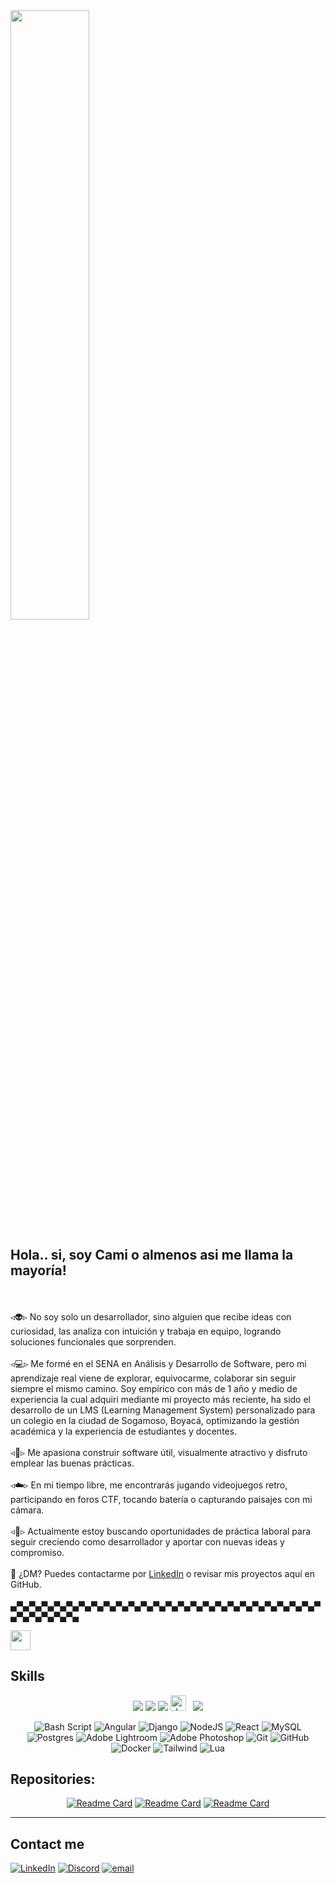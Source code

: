 <img src="https://i.pinimg.com/originals/7d/04/0e/7d040e94931427709008aaeda14db9c8.gif" width ="50%">
<br />
<h2> Hola.. si, soy Cami o almenos asi me llama la mayoría! </h2>


<br><br>◃👽▹ No soy solo un desarrollador, sino alguien que recibe ideas con curiosidad, las analiza con intuición y trabaja en equipo, logrando soluciones funcionales que sorprenden.<br><br>◃💻▹ Me formé en el SENA en Análisis y Desarrollo de Software, pero mi aprendizaje real viene de explorar, equivocarme, colaborar sin seguir siempre el mismo camino. Soy empírico con más de 1 año y medio de experiencia la cual adquiri mediante mi proyecto más reciente, ha sido el desarrollo de un LMS (Learning Management System) personalizado para un colegio en la ciudad de Sogamoso, Boyacá, optimizando la gestión académica y la experiencia de estudiantes y docentes.<br><br>◃💎▹ Me apasiona construir software útil, visualmente atractivo y disfruto emplear las buenas prácticas.<br><br>◃☁️▹ En mi tiempo libre, me encontrarás jugando videojuegos retro, participando en foros CTF, tocando batería o capturando paisajes con mi cámara.<br><br>◃🌲▹ Actualmente estoy buscando oportunidades de práctica laboral para seguir creciendo como desarrollador y aportar con nuevas ideas y compromiso.<br><br>📩 ¿DM? Puedes contactarme por [LinkedIn](https://www.linkedin.com/in/devmecamilo/) o revisar mis proyectos aquí en GitHub.<br><br>▄▀▄▀▄▀▄▀▄▀▄▀▄▀▄▀▄▀▄▀▄▀▄▀▄▀▄▀▄▀▄▀▄▀▄▀▄▀▄▀▄▀▄▀▄▀▄▀▄▀▄▀▄▀▄▀▄▀▄▀▄



<!-- SKILLS -->
 <img src = "https://media2.giphy.com/media/QssGEmpkyEOhBCb7e1/giphy.gif?cid=ecf05e47a0n3gi1bfqntqmob8g9aid1oyj2wr3ds3mg700bl&rid=giphy.gif" width = 32px> <h2> Skills </h2>

<!--START_SECTION:colourise-->
<p align=center>
<img src="https://img.shields.io/badge/python-3670A0?style=for-the-badge&logo=python&logoColor=ffdd54"/>
<img src="https://img.shields.io/badge/-HTML5-007FFF?style=for-the-badge&logo=html5"/>
<img src="https://img.shields.io/badge/-CSS-0000FF?style=for-the-badge&logo=css3"/>
<span><img src="https://img.shields.io/badge/JavaScript-323330?style=for-the-badge&logo=javascript&logoColor=F7DF1E" alt="JavaScript logo" title="JavaScript" height="25" /></span>
&nbsp;
<img src="https://img.shields.io/badge/-Docker-FF0080?style=for-the-badge&logo=docker"/></p>
<!--END_SECTION:colourise-->


<div align="center">

![Bash Script](https://img.shields.io/badge/bash_script-%23121011.svg?style=for-the-badge&logo=gnu-bash&logoColor=white) 
![Angular](https://img.shields.io/badge/angular-%23DD0031.svg?style=for-the-badge&logo=angular&logoColor=white)
![Django](https://img.shields.io/badge/django-%23092E20.svg?style=for-the-badge&logo=django&logoColor=white) 
![NodeJS](https://img.shields.io/badge/node.js-6DA55F?style=for-the-badge&logo=node.js&logoColor=white) 
![React](https://img.shields.io/badge/react-%2320232a.svg?style=for-the-badge&logo=react&logoColor=%2361DAFB)
![MySQL](https://img.shields.io/badge/mysql-4479A1.svg?style=for-the-badge&logo=mysql&logoColor=white) 
![Postgres](https://img.shields.io/badge/postgres-%23316192.svg?style=for-the-badge&logo=postgresql&logoColor=white) 
![Adobe Lightroom](https://img.shields.io/badge/Adobe%20Lightroom-31A8FF.svg?style=for-the-badge&logo=Adobe%20Lightroom&logoColor=white) 
![Adobe Photoshop](https://img.shields.io/badge/adobe%20photoshop-%2331A8FF.svg?style=for-the-badge&logo=adobe%20photoshop&logoColor=white) 
![Git](https://img.shields.io/badge/git-%23F05033.svg?style=for-the-badge&logo=git&logoColor=white) 
![GitHub](https://img.shields.io/badge/github-%23121011.svg?style=for-the-badge&logo=github&logoColor=white) 
![Docker](https://img.shields.io/badge/docker-%230db7ed.svg?style=for-the-badge&logo=docker&logoColor=white) 
![Tailwind](https://img.shields.io/badge/tailwindcss-%2338B2AC.svg?style=for-the-badge&logo=tailwind-css&logoColor=white) 
![Lua](https://img.shields.io/badge/lua-%232C2D72.svg?style=for-the-badge&logo=lua&logoColor=white)

</div>

<h2> Repositories: </h2>

<div >
            <p align="center">
                <a href="https://github.com/lebathang/QuanLiThuVien"><img src="https://github-readme-stats.vercel.app/api/pin/?username=lebathang&show_icons=true&theme=midnight-purple&hide_border=true&amp;repo=QuanLiThuVien" alt="Readme Card"></a>
                <a href="https://github.com/lebathang/Webside-An-Vat"><img src="https://github-readme-stats.vercel.app/api/pin/?username=lebathang&show_icons=true&theme=midnight-purple&hide_border=true&amp;repo=Webside-An-Vat" alt="Readme Card"></a>
                <a href="https://github.com/lebathang/lebathang"><img src="https://github-readme-stats.vercel.app/api/pin/?username=lebathang&show_icons=true&theme=midnight-purple&hide_border=true&amp;repo=lebathang" alt="Readme Card"></a>
            </p>
        </div>
<hr>

<h2> Contact me </h2>

[![LinkedIn](https://img.shields.io/badge/LinkedIn-%230077B5.svg?logo=linkedin&logoColor=white)](https://linkedin.com/in/devmecamilo) 
[![Discord](https://img.shields.io/badge/Discord-%237289DA.svg?logo=discord&logoColor=white)](https://discord.gg/CehExXZ5) [![email](https://img.shields.io/badge/Email-D14836?logo=gmail&logoColor=white)](mailto:sebastiancamicordoba@hotmail.com) 
